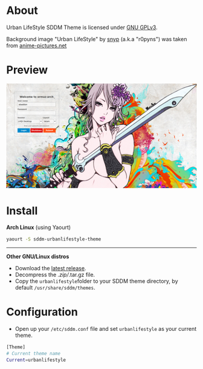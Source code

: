 About
=====
Urban LifeStyle SDDM Theme is licensed under [GNU GPLv3](http://www.gnu.org/licenses/gpl-3.0.txt).

Background image "Urban LifeStyle" by [snyp](http://r0pyns.deviantart.com/) (a.k.a "r0pyns") was taken from [anime-pictures.net](http://anime-pictures.net/pictures/view_post/100739)

Preview
======
![Urban LifeStyle](https://raw.githubusercontent.com/AlfredoRamos/sddm-urbanlifestyle-theme/master/urbanlifestyle/urbanlifestyle.png)

Install
=====

**Arch Linux** (using Yaourt)

```bash
yaourt -S sddm-urbanlifestyle-theme
```
___
**Other GNU/Linux distros**
* Download the [latest release](https://github.com/AlfredoRamos/sddm-urbanlifestyle-theme/releases/latest).
* Decompress the *.zip/*.tar.gz file.
* Copy the ```urbanlifestyle```folder to your SDDM theme directory, by default ```/usr/share/sddm/themes```.

Configuration
================
* Open up your ```/etc/sddm.conf``` file and set ```urbanlifestyle``` as your current theme.

```bash
[Theme]
# Current theme name
Current=urbanlifestyle
```

